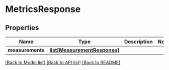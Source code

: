 # MetricsResponse

## Properties
Name | Type | Description | Notes
------------ | ------------- | ------------- | -------------
**measurements** | [**list[MeasurementResponse]**](MeasurementResponse.md) |  | 

[[Back to Model list]](../README.md#documentation-for-models) [[Back to API list]](../README.md#documentation-for-api-endpoints) [[Back to README]](../README.md)

